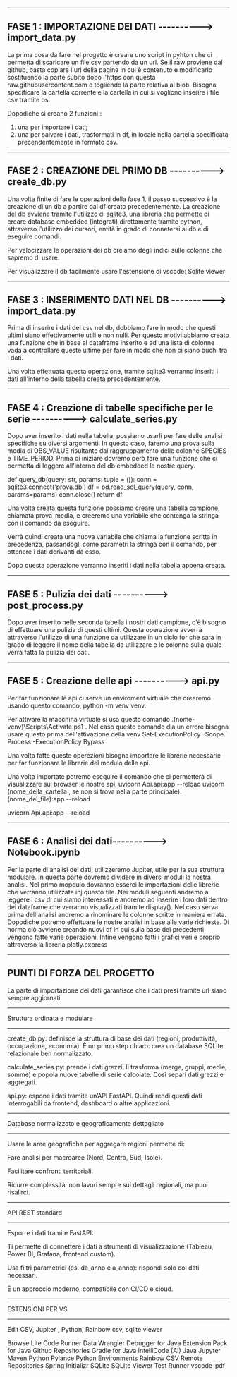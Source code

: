 ------------------------------------------------------------------------------------------------------
FASE 1 : IMPORTAZIONE DEI DATI  ----------> import_data.py
------------------------------------------------------------------------------------------------------

La prima cosa da fare nel progetto è creare uno script in pyhton che ci permetta di scaricare un file csv partendo da un url.
Se il raw proviene dal github, basta copiare l'url della pagine in cui è contenuto e modificarlo sostituendo la parte 
subito dopo l'https con questa raw.githubusercontent.com e togliendo la parte relativa al blob.
Bisogna specificare la cartella corrente e la cartella in cui si vogliono inserire i file csv tramite os.

Dopodiche si creano 2 funzioni :
1) una per importare i dati;
2) una per salvare i dati, trasformati in df, in locale nella cartella specificata precendentemente in formato csv.

------------------------------------------------------------------------------------------------------
FASE 2 : CREAZIONE DEL PRIMO DB  ----------> create_db.py
------------------------------------------------------------------------------------------------------

Una volta finite di fare le operazioni della fase 1, il passo successivo è la creazione di un db a partire dal df creato precedentemente.
La creazione del db avviene tramite l'utilizzo di sqlite3, una libreria che permette di creare database embedded (integrati) direttamente tramite python,
attraverso l'utilizzo dei cursori, entità in grado di connetersi ai db e di eseguire comandi.

Per velocizzare le operazioni dei db creiamo degli indici sulle colonne che sapremo di usare.

Per visualizzare il db facilmente usare l'estensione di vscode: Sqlite viewer

------------------------------------------------------------------------------------------------------
FASE 3 : INSERIMENTO DATI NEL DB  ----------> import_data.py
------------------------------------------------------------------------------------------------------

Prima di inserire i dati del csv nel db, dobbiamo fare in modo che questi ultimi siano effettivamente utili e non nulli.
Per questo motivi abbiamo creato una funzione che in base al dataframe inserito e ad una lista di colonne vada a controllare queste ultime 
per fare in modo che non ci siano buchi tra i dati.

Una volta effettuata questa operazione, tramite sqlite3 verranno inseriti i dati all'interno della tabella creata precedentemente.

------------------------------------------------------------------------------------------------------
FASE 4 : Creazione di tabelle specifiche per le serie  ----------> calculate_series.py
------------------------------------------------------------------------------------------------------

Dopo aver inserito i dati nella tabella, possiamo usarli per fare delle analisi specifiche su diversi argomenti.
In questo caso, faremo una prova sulla media di OBS_VALUE risultante dal raggruppamento delle colonne SPECIES e TIME_PERIOD.
Prima di iniziare dovremo però fare una funzione che ci permetta di leggere all'interno del db embedded le nostre query.

def query_db(query: str, params: tuple = ()):
    conn = sqlite3.connect('prova.db')
    df = pd.read_sql_query(query, conn, params=params)
    conn.close()
    return df

Una volta creata questa funzione possiamo creare una tabella campione, chiamata prova_media, e creeremo una variabile che contenga la stringa con il comando da eseguire.

Verrà quindi creata una nuova variabile che chiama la funzione scritta in precedenza, passandogli come parametri la stringa con il comando, per ottenere i dati derivanti da esso.

Dopo questa operazione verranno inseriti i dati nella tabella appena creata.

------------------------------------------------------------------------------------------------------
FASE 5 : Pulizia dei dati   ----------> post_process.py
------------------------------------------------------------------------------------------------------

Dopo aver inserito nelle seconda tabella i nostri dati campione, c'è bisogno di effettuare una pulizia di questi ultimi.
Questa operazione avverrà attraverso l'utilizzo di una funzione da utilizzare in un ciclo for che sarà in grado di leggere il nome della tabella da utilizzare e le colonne sulla quale verrà fatta la pulizia dei dati.

------------------------------------------------------------------------------------------------------
FASE 5 : Creazione delle api  ----------> api.py
------------------------------------------------------------------------------------------------------

Per far funzionare le api ci serve un enviroment virtuale che creeremo usando questo comando, python -m venv venv.

Per attivare la macchina virtuale si usa questo comando .\(nome-venv)\Scripts\Activate.ps1   . 
Nel caso questo comando dia un errore bisogna usare questo prima dell'attivazione della venv Set-ExecutionPolicy -Scope Process -ExecutionPolicy Bypass

Una volta fatte queste operezioni bisogna importare le librerie necessarie per far funzionare le librerie del modulo delle api.

Una volta importate potremo eseguire il comando che ci permetterà di visualizzare sul browser le nostre api, uvicorn Api.api:app --reload
uvicorn (nome_della_cartella , se non si trova nella parte principale).(nome_del_file):app --reload

uvicorn Api.api:app --reload

------------------------------------------------------------------------------------------------------
FASE 6 : Analisi dei dati----------> Notebook.ipynb
------------------------------------------------------------------------------------------------------

Per la parte di analisi dei dati, utilizzeremo Jupiter, utile per la sua struttura modulare.
In questa parte dovremo dividere in diversi moduli la nostra analisi.
Nel primo mopdulo dovranno esserci le importazioni delle librerie che verranno utilizzate inj questo file.
Nei moduli seguenti andremo a leggere i csv di cui siamo interessati e andremo ad inserire i loro dati dentro dei dataframe che verranno visualizzati tramite display().
Nel caso serva prima dell'analisi andremo a rinominare le colonne scritte in maniera errata.
Dopodiche potremo effettuare le nostre analisi in base alle varie richieste. 
Di norma ciò avviene creando nuovi df in cui sulla base dei precedenti vengono fatte varie operazioni.
Infine vengono fatti i grafici veri e proprio attraverso la libreria plotly.express




------------------------------------------------------------------------------------------------------
PUNTI DI FORZA DEL PROGETTO
------------------------------------------------------------------------------------------------------

La parte di importazione dei dati garantisce che i dati presi tramite url siano sempre aggiornati.

-------------------------------------------------------------------------------------------------------

Struttura ordinata e modulare

-------------------------------------------------------------------------------------------------------

create_db.py: definisce la struttura di base dei dati (regioni, produttività, occupazione, economia). È un primo step chiaro: crea un database SQLite relazionale ben normalizzato.

calculate_series.py: prende i dati grezzi, li trasforma (merge, gruppi, medie, somme) e popola nuove tabelle di serie calcolate. Così separi dati grezzi e aggregati.

api.py: espone i dati tramite un’API FastAPI. Quindi rendi questi dati interrogabili da frontend, dashboard o altre applicazioni.

-------------------------------------------------------------------------------------------------------

Database normalizzato e geograficamente dettagliato

-------------------------------------------------------------------------------------------------------

Usare le aree geografiche per aggregare regioni permette di:

Fare analisi per macroaree (Nord, Centro, Sud, Isole).

Facilitare confronti territoriali.

Ridurre complessità: non lavori sempre sui dettagli regionali, ma puoi risalirci.

-------------------------------------------------------------------------------------------------------

API REST standard

-------------------------------------------------------------------------------------------------------

Esporre i dati tramite FastAPI:

Ti permette di connettere i dati a strumenti di visualizzazione (Tableau, Power BI, Grafana, frontend custom).

Usa filtri parametrici (es. da_anno e a_anno): rispondi solo coi dati necessari.

È un approccio moderno, compatibile con CI/CD e cloud.

-------------------------------------------------------------------------------------------------------

ESTENSIONI PER VS

-------------------------------------------------------------------------------------------------------

Edit CSV, Jupiter , Python, Rainbow csv, sqlite viewer


Browse Lite
Code Runner
Data Wrangler
Debugger for Java
Extension Pack for Java
Github Repositories
Gradle for Java
IntelliCode (AI)
Java
Jupyter
Maven
Python 
Pylance
Python Environments
Rainbow CSV
Remote Repositories
Spring Initializr
SQLite
SQLIte Viewer
Test Runner
vscode-pdf